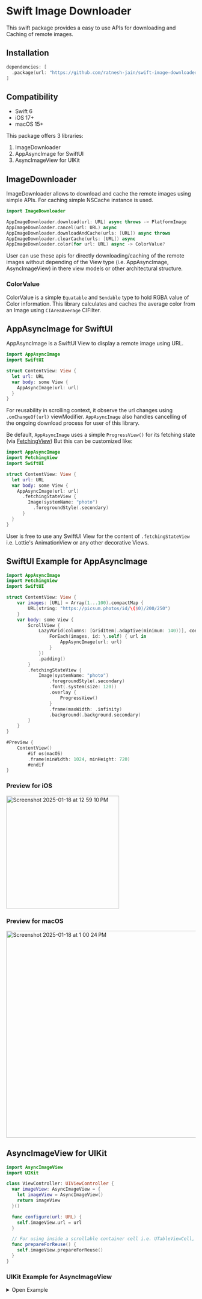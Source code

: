 # Swift Image Downloader
This swift package provides a easy to use APIs for downloading and Caching of remote images.

## Installation
```swift
dependencies: [
  .package(url: "https://github.com/ratnesh-jain/swift-image-downloader", .upToNextMajor("0.0.1")
]
```

## Compatibility
- Swift 6
- iOS 17+
- macOS 15+

This package offers 3 libraries:
1. ImageDownloader
2. AppAsyncImage for SwiftUI
3. AsyncImageView for UIKit

## ImageDownloader
ImageDownloader allows to download and cache the remote images using simple APIs. For caching simple NSCache instance is used.

```swift
import ImageDownloader

AppImageDownloader.download(url: URL) async throws -> PlatformImage
AppImageDownloader.cancel(url: URL) async
AppImageDownloader.downloadAndCache(urls: [URL]) async throws
AppImageDownloader.clearCache(urls: [URL]) async
AppImageDownloader.color(for url: URL) async -> ColorValue?
```

User can use these apis for directly downloading/caching of the remote images without depending of the View type (i.e. AppAsyncImage, AsyncImageView) in there view models or other architectural structure.

### ColorValue
ColorValue is a simple `Equatable` and `Sendable` type to hold RGBA value of Color information.
This library calculates and caches the average color from an Image using `CIAreaAverage` CIFilter.

## AppAsyncImage for SwiftUI
AppAsyncImage is a SwiftUI View to display a remote image using URL.
```swift
import AppAsyncImage
import SwiftUI

struct ContentView: View {
  let url: URL
  var body: some View {
    AppAsyncImage(url: url)
  }
}
```
For reusability in scrolling context, it observe the url changes using `.onChangeOf(url)` viewModifier. 
`AppAsyncImage` also handles cancelling of the ongoing download process for user of this library.

Be default, `AppAsyncImage` uses a simple `ProgressView()` for its fetching state (via [FetchingView](https://github.com/ratnesh-jain/swiftui-fetching-view))
But this can be customized like:
```swift
import AppAsyncImage
import FetchingView
import SwiftUI

struct ContentView: View {
  let url: URL
  var body: some View {
    AppAsyncImage(url: url)
      .fetchingStateView {
        Image(systemName: "photo")
          .foregroundStyle(.secondary)
      }
  }
}
```

User is free to use any SwiftUI View for the content of `.fetchingStateView` i.e. Lottie's AnimationView or any other decorative Views.

## SwiftUI Example for AppAsyncImage
```swift
import AppAsyncImage
import FetchingView
import SwiftUI

struct ContentView: View {
    var images: [URL] = Array(1...100).compactMap {
        URL(string: "https://picsum.photos/id/\($0)/200/250")
    }
    var body: some View {
        ScrollView {
            LazyVGrid(columns: [GridItem(.adaptive(minimum: 140))], content: {
                ForEach(images, id: \.self) { url in
                    AppAsyncImage(url: url)
                }
            })
            .padding()
        }
        .fetchingStateView {
            Image(systemName: "photo")
                .foregroundStyle(.secondary)
                .font(.system(size: 120))
                .overlay {
                    ProgressView()
                }
                .frame(maxWidth: .infinity)
                .background(.background.secondary)
        }
    }
}

#Preview {
    ContentView()
        #if os(macOS)
        .frame(minWidth: 1024, minHeight: 720)
        #endif
}
```

### Preview for iOS
<img width="300" alt="Screenshot 2025-01-18 at 12 59 10 PM" src="https://github.com/user-attachments/assets/aaf61b7a-3ec6-4cb1-9d8b-49619c7cfb0e" />

### Preview for macOS

<img width="550" alt="Screenshot 2025-01-18 at 1 00 24 PM" src="https://github.com/user-attachments/assets/b2ae3cd2-4ffd-4ee8-a94e-372ac1ea822f" />

## AsyncImageView for UIKit
```swift
import AsyncImageView
import UIKit

class ViewController: UIViewController {
  var imageView: AsyncImageView = {
    let imageView = AsyncImageView()
    return imageView
  }()

  func configure(url: URL) {
    self.imageView.url = url
  }

  // For using inside a scrollable container cell i.e. UTableViewCell, UICollectionViewCell
  func prepareForReuse() {
    self.imageView.prepareForReuse()
  }
}
```

### UIKit Example for AsyncImageView
<details>
    <summary>Open Example</summary>

```swift
#if canImport(UIKit)
import Foundation
import AsyncImageView

import UIKit

class ViewController: UIViewController {

  var items: [URL] = Array(1...100).compactMap {
      URL(string: "https://picsum.photos/id/\($0)/200/200")
  }

  enum Section: Hashable {
      case main
  }

  private var layout: UICollectionViewCompositionalLayout = {
      let groupSize = NSCollectionLayoutSize(widthDimension: .fractionalWidth(1), heightDimension: .fractionalWidth(1/2))
      let itemSize = NSCollectionLayoutSize(widthDimension: .fractionalWidth(1/2), heightDimension: .fractionalHeight(1))
      let item = NSCollectionLayoutItem(layoutSize: itemSize)
      let group = NSCollectionLayoutGroup.horizontal(layoutSize: groupSize, subitems: [item])
      group.interItemSpacing = .fixed(8)
      let section = NSCollectionLayoutSection(group: group)
      section.interGroupSpacing = 8
      section.contentInsets = .init(top: 8, leading: 8, bottom: 8, trailing: 8)
      let layout = UICollectionViewCompositionalLayout(section: section)
      return layout
  }()

  private lazy var collectionView: UICollectionView = {
      let collectionView = UICollectionView(frame: .zero, collectionViewLayout: self.layout)
      collectionView.register(ImageCell.self, forCellWithReuseIdentifier: String(describing: ImageCell.self))
      return collectionView
  }()

  private lazy var dataSource: UICollectionViewDiffableDataSource<Section, URL> = {
      UICollectionViewDiffableDataSource<Section, URL>(collectionView: self.collectionView) { collectionView, indexPath, itemIdentifier in
          let cell = collectionView.dequeueReusableCell(withReuseIdentifier: String(describing: ImageCell.self), for: indexPath) as? ImageCell
          cell?.configure(url: itemIdentifier)
          return cell
      }
  }()

  override func viewDidLoad() {
      super.viewDidLoad()
      configureViews()
      applySnapshot()
  }

  private func configureViews() {
      self.view.addSubview(collectionView)
      collectionView.translatesAutoresizingMaskIntoConstraints = false
      NSLayoutConstraint.activate([
          collectionView.leadingAnchor.constraint(equalTo: self.view.leadingAnchor),
          collectionView.trailingAnchor.constraint(equalTo: self.view.trailingAnchor),
          collectionView.topAnchor.constraint(equalTo: self.view.topAnchor),
          collectionView.bottomAnchor.constraint(equalTo: self.view.bottomAnchor),
      ])
  }

  private func applySnapshot() {
      var snapshot = NSDiffableDataSourceSnapshot<Section, URL>()
      snapshot.appendSections([.main])
      snapshot.appendItems(items, toSection: .main)
      self.dataSource.apply(snapshot)
  }

  class ImageCell: UICollectionViewCell {
      private lazy var imageView: AsyncImageView = {
          let imageView = AsyncImageView()
          return imageView
      }()
    
      override init(frame: CGRect) {
          super.init(frame: frame)
          configureViews()
      }
    
      required init?(coder: NSCoder) {
          super.init(coder: coder)
          configureViews()
      }
    
      private func configureViews() {
          self.contentView.addSubview(imageView)
          imageView.translatesAutoresizingMaskIntoConstraints = false
          NSLayoutConstraint.activate([
              imageView.leadingAnchor.constraint(equalTo: self.contentView.leadingAnchor),
              imageView.trailingAnchor.constraint(equalTo: self.contentView.trailingAnchor),
              imageView.topAnchor.constraint(equalTo: self.contentView.topAnchor),
              imageView.bottomAnchor.constraint(equalTo: self.contentView.bottomAnchor),
          ])
      }
    
      func configure(url: URL) {
          self.imageView.url = url
      }
        
      override func prepareForReuse() {
          super.prepareForReuse()
          self.imageView.prepareForReuse()
      }
   }
}

#Preview {
  ViewController()
}

#endif
```
</details>
